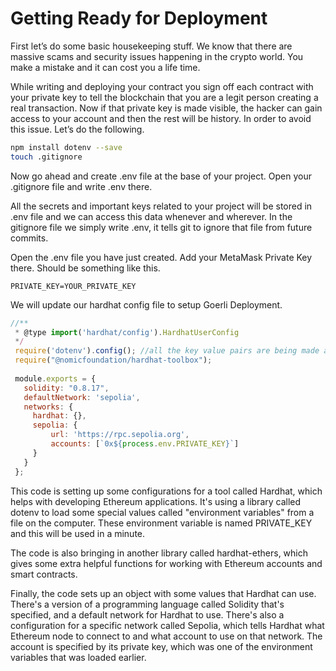 ﻿# Getting Ready for Deployment

First let’s do some basic housekeeping stuff. We know that there are massive scams and security issues happening in the crypto world. You make a mistake and it can cost you a life time.

While writing and deploying your contract you sign off each contract with your private key to tell the blockchain that you are a legit person creating a real transaction. Now if that private key is made visible, the hacker can gain access to your account and then the rest will be history. In order to avoid this issue. Let’s do the following.

```bash
npm install dotenv --save
touch .gitignore
```

Now go ahead and create .env file at the base of your project. Open your .gitignore file and write .env there.

All the secrets and important keys related to your project will be stored in .env file and we can access this data whenever and wherever. In the gitignore file we simply write .env, it tells git to ignore that file from future commits.

Open the .env file you have just created. Add your MetaMask Private Key there. Should be something like this.

```
PRIVATE_KEY=YOUR_PRIVATE_KEY
```

We will update our hardhat config file to setup Goerli Deployment.

```js
//**
 * @type import('hardhat/config').HardhatUserConfig
 */
 require('dotenv').config(); //all the key value pairs are being made available due to this lib
 require("@nomicfoundation/hardhat-toolbox");
    
 module.exports = {
   solidity: "0.8.17",
   defaultNetwork: 'sepolia',
   networks: {
     hardhat: {},
     sepolia: {
         url: 'https://rpc.sepolia.org',
         accounts: [`0x${process.env.PRIVATE_KEY}`]
     }
   }
 };
```

This code is setting up some configurations for a tool called Hardhat, which helps with developing Ethereum applications. It's using a library called dotenv to load some special values called "environment variables" from a file on the computer. These environment variable is named PRIVATE_KEY and this will be used in a minute.

The code is also bringing in another library called hardhat-ethers, which gives some extra helpful functions for working with Ethereum accounts and smart contracts.

Finally, the code sets up an object with some values that Hardhat can use. There's a version of a programming language called Solidity that's specified, and a default network for Hardhat to use. There's also a configuration for a specific network called Sepolia, which tells Hardhat what Ethereum node to connect to and what account to use on that network. The account is specified by its private key, which was one of the environment variables that was loaded earlier.
